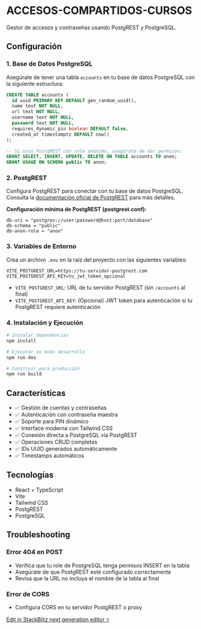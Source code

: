 # ACCESOS-COMPARTIDOS-CURSOS

Gestor de accesos y contraseñas usando PostgREST y PostgreSQL.

## Configuración

### 1. Base de Datos PostgreSQL

Asegúrate de tener una tabla `accounts` en tu base de datos PostgreSQL con la siguiente estructura:

```sql
CREATE TABLE accounts (
  id uuid PRIMARY KEY DEFAULT gen_random_uuid(),
  name text NOT NULL,
  url text NOT NULL,
  username text NOT NULL,
  password text NOT NULL,
  requires_dynamic_pin boolean DEFAULT false,
  created_at timestamptz DEFAULT now()
);

-- Si usas PostgREST con role anónimo, asegúrate de dar permisos:
GRANT SELECT, INSERT, UPDATE, DELETE ON TABLE accounts TO anon;
GRANT USAGE ON SCHEMA public TO anon;
```

### 2. PostgREST

Configura PostgREST para conectar con tu base de datos PostgreSQL. Consulta la [documentación oficial de PostgREST](https://postgrest.org/en/stable/tutorials/tut0.html) para más detalles.

**Configuración mínima de PostgREST (postgrest.conf):**
```
db-uri = "postgres://user:password@host:port/database"
db-schema = "public"
db-anon-role = "anon"
```

### 3. Variables de Entorno

Crea un archivo `.env` en la raíz del proyecto con las siguientes variables:

```env
VITE_POSTGREST_URL=https://tu-servidor-postgrest.com
VITE_POSTGREST_API_KEY=tu_jwt_token_opcional
```

- `VITE_POSTGREST_URL`: URL de tu servidor PostgREST (sin `/accounts` al final)
- `VITE_POSTGREST_API_KEY`: (Opcional) JWT token para autenticación si tu PostgREST requiere autenticación

### 4. Instalación y Ejecución

```bash
# Instalar dependencias
npm install

# Ejecutar en modo desarrollo
npm run dev

# Construir para producción
npm run build
```

## Características

- ✅ Gestión de cuentas y contraseñas
- ✅ Autenticación con contraseña maestra
- ✅ Soporte para PIN dinámico
- ✅ Interface moderna con Tailwind CSS
- ✅ Conexión directa a PostgreSQL vía PostgREST
- ✅ Operaciones CRUD completas
- ✅ IDs UUID generados automáticamente
- ✅ Timestamps automáticos

## Tecnologías

- React + TypeScript
- Vite
- Tailwind CSS  
- PostgREST
- PostgreSQL

## Troubleshooting

### Error 404 en POST
- Verifica que tu role de PostgreSQL tenga permisos INSERT en la tabla
- Asegúrate de que PostgREST esté configurado correctamente
- Revisa que la URL no incluya el nombre de la tabla al final

### Error de CORS
- Configura CORS en tu servidor PostgREST o proxy

[Edit in StackBlitz next generation editor ⚡️](https://stackblitz.com/~/github.com/Santiagociroc11/ACCESOS-COMPARTIDOS-CURSOS)